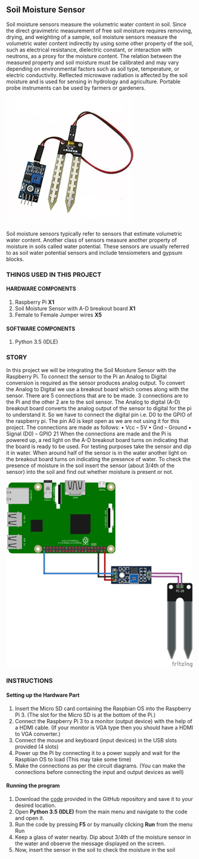 ## Soil Moisture Sensor
Soil moisture sensors measure the volumetric water content in soil. Since the direct gravimetric measurement of free soil moisture requires removing, drying, and weighting of a sample, soil moisture sensors measure the volumetric water content indirectly by using some other property of the soil, such as electrical resistance, dielectric constant, or interaction with neutrons, as a proxy for the moisture content. The relation between the measured property and soil moisture must be calibrated and may vary depending on environmental factors such as soil type, temperature, or electric conductivity. Reflected microwave radiation is affected by the soil moisture and is used for sensing in hydrology and agriculture. Portable probe instruments can be used by farmers or gardeners.

![](https://github.com/11RO05/handson-iot-raspberrypi/blob/master/New%20Sensors/Images/Soil%20Moisture%20Sensor.png)

Soil moisture sensors typically refer to sensors that estimate volumetric water content. Another class of sensors measure another property of moisture in soils called water potential. These sensors are usually referred to as soil water potential sensors and include tensiometers and gypsum blocks.

### THINGS USED IN THIS PROJECT

#### HARDWARE COMPONENTS
1.	Raspberry Pi	**X1**
2.	Soil Moisture Sensor with A-D breakout board	**X1**
3.	Female to Female Jumper wires	**X5**

#### SOFTWARE COMPONENTS
1.	Python 3.5 (IDLE)

### STORY
In this project we will be integrating the Soil Moisture Sensor with the Raspberry Pi. To connect the sensor to the Pi an Analog to Digital conversion is required as the sensor produces analog output. To convert the Analog to Digital we use a breakout board which comes along with the sensor. There are 5 connections that are to be made. 3 connections are to the Pi and the other 2 are to the soil sensor. The Analog to digital (A-D) breakout board converts the analog output of the sensor to digital for the pi to understand it. So we have to connect the digital pin i.e. D0 to the GPIO of the raspberry pi. The pin A0 is kept open as we are not using it for this project. The connections are made as follows:
•	Vcc – 5V
•	Gnd – Ground
•	Signal (D0) – GPIO 21
When the connections are made and the Pi is powered up, a red light on the A-D breakout board turns on indicating that the board is ready to be used. For testing purposes take the sensor and dip it in water. When around half of the sensor is in the water another light on the breakout board turns on indicating the presence of water. To check the presence of moisture in the soil insert the sensor (about 3/4th of the sensor) into the soil and find out whether moisture is present or not. 

<img src="https://github.com/11RO05/handson-iot-raspberrypi/blob/master/New%20Sensors/Circuit%20Diagram/Soil%20Moisture%20Sensor.png" width = 500 height=500>

### INSTRUCTIONS

#### Setting up the Hardware Part
1.	Insert the Micro SD card containing the Raspbian OS into the Raspberry Pi 3. (The slot for the Micro SD is at the bottom of the Pi.)
1.	Connect the Raspberry Pi 3 to a monitor (output device) with the help of a HDMI cable. (If your monitor is VGA type then you should have a HDMI to VGA converter.) 
2.	Connect the mouse and keyboard (input devices) in the USB slots provided (4 slots)
3.	Power up the Pi by connecting it to a power supply and wait for the Raspbian OS to load (This may take some time)
4.	Make the connections as per the circuit diagrams. (You can make the connections before connecting the input and output devices as well)

#### Running the program
1.	Download the [code](https://github.com/11RO05/handson-iot-raspberrypi/blob/master/New%20Sensors/src/moisture.py) provided in the GitHub repository and save it to your desired location.
2.	Open **Python 3.5 (IDLE)** from the main menu and navigate to the code and open it.
3.	Run the code by pressing **F5** or by manually clicking **Run** from the menu Run 
4.	Keep a glass of water nearby. Dip about 3/4th of the moisture sensor in the water and observe the message displayed on the screen.
5.	Now, insert the sensor in the soil to check the moisture in the soil
